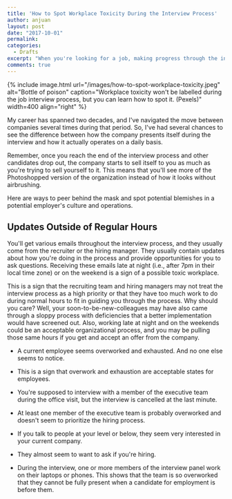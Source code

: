 ```yaml
---
title: 'How to Spot Workplace Toxicity During the Interview Process'
author: anjuan
layout: post
date: "2017-10-01"
permalink:
categories:
  - Drafts
excerpt: "When you're looking for a job, making progress through the interview process can be exciting. However, don't let it blind you to clues that the company may have a toxic workplace."
comments: true
---
```


{% include image.html url="/images/how-to-spot-workplace-toxicity.jpeg" alt="Bottle of poison" caption="Workplace toxicity won't be labelled during the job interview process, but you can learn how to spot it. (Pexels)" width=400 align="right" %}

My career has spanned two decades, and I've navigated the move between companies several times during that period. So, I've had several chances to see the difference between how the company presents itself during the interview and how it actually operates on a daily basis. 

Remember, once you reach the end of the interview process and other candidates drop out, the company starts to sell itself to you as much as you're trying to sell yourself to it. This means that you'll see more of the Photoshopped version of the organization instead of how it looks without airbrushing.

Here are ways to peer behind the mask and spot potential blemishes in a potential employer's culture and operations.

## Updates Outside of Regular Hours

You'll get various emails throughout the interview process, and they usually come from the recruiter or the hiring manager. They usually contain updates about how you're doing in the process and provide opportunities for you to ask questions. Receiving these emails late at night (i.e., after 7pm in their local time zone) or on the weekend is a sign of a possible toxic workplace.
 
 This is a sign that the recruiting team and hiring managers may not treat the interview process as a high priority or that they have too much work to do during normal hours to fit in guiding you through the process. Why should you care? Well, your soon-to-be-new-colleagues may have also came through a sloppy process with deficiencies that a better implementation would have screened out. Also, working late at night and on the weekends could be an acceptable organizational process, and you may be pulling those same hours if you get and accept an offer from the company.

* A current employee seems overworked and exhausted. And no one else seems to notice.
 * This is a sign that overwork and exhaustion are acceptable states for employees.

* You're supposed to interview with a member of the executive team during the office visit, but the interview is cancelled at the last minute.
 * At least one member of the executive team is probably overworked and doesn't seem to prioritize the hiring process.

 * If you talk to people at your level or below, they seem very interested in your current company.
  * They almost seem to want to ask if you're hiring.
  
* During the interview, one or more members of the interview panel work on their laptops or phones. This shows that the team is so overworked that they cannot be fully present when a candidate for employment is before them. 
